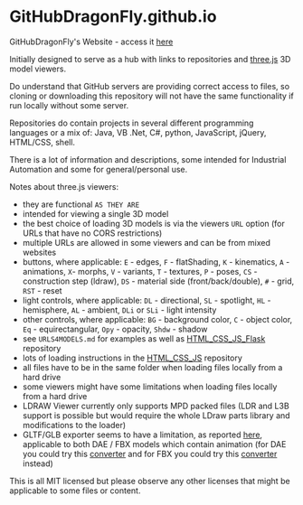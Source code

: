 # GitHubDragonFly.github.io
GitHubDragonFly's Website - access it [here](https://githubdragonfly.github.io)

Initially designed to serve as a hub with links to repositories and [three.js](https://threejs.org) 3D model viewers.

Do understand that GitHub servers are providing correct access to files, so cloning or downloading this repository will not have the same functionality if run locally without some server.

Repositories do contain projects in several different programming languages or a mix of: Java, VB .Net, C#, python, JavaScript, jQuery, HTML/CSS, shell.

There is a lot of information and descriptions, some intended for Industrial Automation and some for general/personal use.

Notes about three.js viewers:
 - they are functional `AS THEY ARE`
 - intended for viewing a single 3D model
 - the best choice of loading 3D models is via the viewers `URL` option (for URLs that have no CORS restrictions)
 - multiple URLs are allowed in some viewers and can be from mixed websites
 - buttons, where applicable: `E` - edges, `F` - flatShading, `K` - kinematics, `A` - animations, `X`- morphs, `V` - variants, `T` - textures, `P` - poses, `CS` - construction step (ldraw), `DS` - material side (front/back/double), `#` - grid, `RST` - reset
 - light controls, where applicable: `DL` - directional, `SL` - spotlight, `HL` - hemisphere, `AL` - ambient, `DLi` or `SLi` - light intensity
 - other controls, where applicable: `BG` - background color, `C` - object color, `Eq` - equirectangular, `Opy` - opacity, `Shdw` - shadow
 - see `URLS4MODELS.md` for examples as well as [HTML_CSS_JS_Flask](https://github.com/GitHubDragonFly/HTML_CSS_JS_Flask) repository
 - lots of loading instructions in the [HTML_CSS_JS](https://github.com/GitHubDragonFly/HTML_CSS_JS) repository
 - all files have to be in the same folder when loading files locally from a hard drive
 - some viewers might have some limitations when loading files locally from a hard drive
 - LDRAW Viewer currently only supports MPD packed files (LDR and L3B support is possible but would require the whole LDraw parts library and modifications to the loader)
 - GLTF/GLB exporter seems to have a limitation, as reported [here](https://discourse.threejs.org/t/exporting-model-with-animations/6792), applicable to both DAE / FBX models which contain animation (for DAE you could try this [converter](https://github.com/KhronosGroup/COLLADA2GLTF) and for FBX you could try this [converter](https://github.com/facebookincubator/FBX2glTF) instead)

This is all MIT licensed but please observe any other licenses that might be applicable to some files or content.
